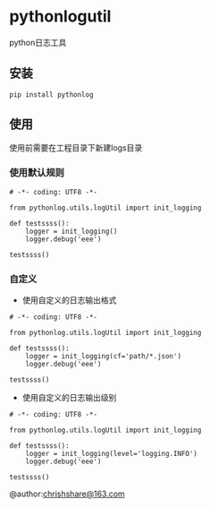 # pythonlogutil
python日志工具
## 安装
```
pip install pythonlog
```

## 使用
使用前需要在工程目录下新建logs目录  

### 使用默认规则
```
# -*- coding: UTF8 -*-

from pythonlog.utils.logUtil import init_logging

def testssss():
    logger = init_logging()
    logger.debug('eee')

testssss()
```

### 自定义
* 使用自定义的日志输出格式  
```
# -*- coding: UTF8 -*-

from pythonlog.utils.logUtil import init_logging

def testssss():
    logger = init_logging(cf='path/*.json')
    logger.debug('eee')

testssss()
```

* 使用自定义的日志输出级别
```
# -*- coding: UTF8 -*-

from pythonlog.utils.logUtil import init_logging

def testssss():
    logger = init_logging(level='logging.INFO')
    logger.debug('eee')

testssss()
```

@author:chrishshare@163.com

